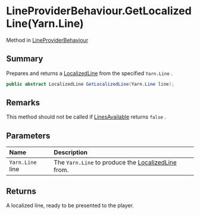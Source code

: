 # LineProviderBehaviour.GetLocalizedLine(Yarn.Line)

Method in [LineProviderBehaviour](/api/csharp/yarn.unity.lineproviderbehaviour.md)

## Summary


Prepares and returns a  <a href="yarn.unity.localizedline.md">LocalizedLine</a>  from the
specified  <code>Yarn.Line</code> .


```csharp
public abstract LocalizedLine GetLocalizedLine(Yarn.Line line);
```

## Remarks


This method should not be called if  <a href="yarn.unity.lineproviderbehaviour.linesavailable.md">LinesAvailable</a>  returns  <code>false</code> .


## Parameters

|Name|Description|
|:---|:---|
|`Yarn.Line` line|The  <code>Yarn.Line</code>  to produce the <a href="yarn.unity.localizedline.md">LocalizedLine</a>  from.|

## Returns

A localized line, ready to be presented to the
player.

